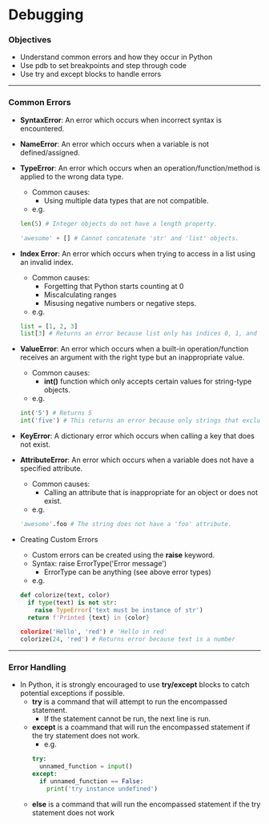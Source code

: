# Debugging

### Objectives

- Understand common errors and how they occur in Python
- Use pdb to set breakpoints and step through code
- Use try and except blocks to handle errors

---

### Common Errors

- **SyntaxError**:  An error which occurs when incorrect syntax is encountered.

- **NameError**:  An error which occurs when a variable is not defined/assigned.

- **TypeError**:  An error which occurs when an operation/function/method is applied to the wrong data type.
  - Common causes:
    - Using multiple data types that are not compatible.
  - e.g.
  ```python
  len(5) # Integer objects do not have a length property.
  
  'awesome' + [] # Cannot concatenate 'str' and 'list' objects.
  ```

- **Index Error**:  An error which occurs when trying to access in a list using an invalid index.
  - Common causes:
    - Forgetting that Python starts counting at 0
    - Miscalculating ranges
    - Misusing negative numbers or negative steps.
  - e.g.
  ```python
  list = [1, 2, 3]
  list[3] # Returns an error because list only has indices 0, 1, and 2.
  ```

- **ValueError**:  An error which occurs when a built-in operation/function receives an argument with the right type but an inappropriate value.
  - Common causes:
    - **int()** function which only accepts certain values for string-type objects.
  - e.g.
  ```python
  int('5') # Returns 5
  int('five') # This returns an error because only strings that exclusively contain numbers are accepted.
  ```

- **KeyError**:  A dictionary error which occurs when calling a key that does not exist.

- **AttributeError**:  An error which occurs when a variable does not have a specified attribute.
  - Common causes:
    - Calling an attribute that is inappropriate for an object or does not exist.
  - e.g.
  ```python
  'awesome'.foo # The string does not have a 'foo' attribute.
  ```

- Creating Custom Errors
  - Custom errors can be created using the **raise** keyword.
  - Syntax:  raise ErrorType('Error message')
    - ErrorType can be anything (see above error types)
  - e.g.
  ```python
  def colorize(text, color)
    if type(text) is not str:
      raise TypeError('text must be instance of str')
    return f'Printed {text} in {color}
  
  colorize('Hello', 'red') # 'Hello in red'
  colorize(24, 'red') # Returns error because text is a number
  ```

---

### Error Handling

- In Python, it is strongly encouraged to use **try/except** blocks to catch potential exceptions if possible.
  - **try** is a command that will attempt to run the encompassed statement.
    - If the statement cannot be run, the next line is run.
  - **except** is a coammand that will run the encompassed statement if the try statement does not work.
    - e.g.
    ```python
    try:
      unnamed_function = input()
    except:
      if unnamed_function == False:
        print('try instance undefined')
    ```
  - **else** is a command that will run the encompassed statement if the try statement does not work
  
